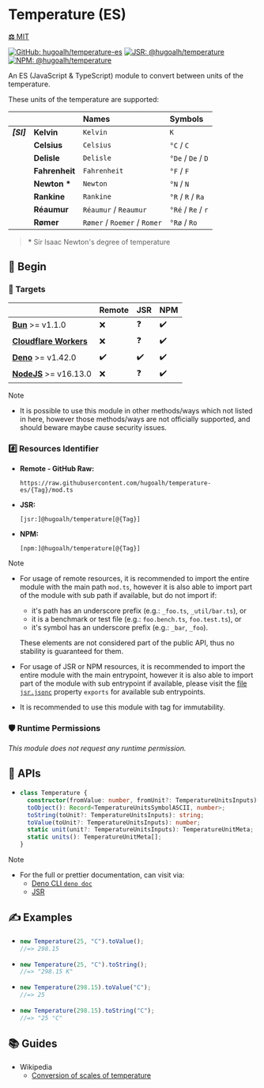 # Temperature (ES)

[**⚖️** MIT](./LICENSE.md)

[![GitHub: hugoalh/temperature-es](https://img.shields.io/github/v/release/hugoalh/temperature-es?label=hugoalh/temperature-es&labelColor=181717&logo=github&logoColor=ffffff&sort=semver&style=flat "GitHub: hugoalh/temperature-es")](https://github.com/hugoalh/temperature-es)
[![JSR: @hugoalh/temperature](https://img.shields.io/jsr/v/@hugoalh/temperature?label=@hugoalh/temperature&labelColor=F7DF1E&logo=jsr&logoColor=000000&style=flat "JSR: @hugoalh/temperature")](https://jsr.io/@hugoalh/temperature)
[![NPM: @hugoalh/temperature](https://img.shields.io/npm/v/@hugoalh/temperature?label=@hugoalh/temperature&labelColor=CB3837&logo=npm&logoColor=ffffff&style=flat "NPM: @hugoalh/temperature")](https://www.npmjs.com/package/@hugoalh/temperature)

An ES (JavaScript & TypeScript) module to convert between units of the temperature.

These units of the temperature are supported:

|  |  | **Names** | **Symbols** |
|:-:|:--|:--|:--|
| ***\[SI\]*** | **Kelvin** | `Kelvin` | `K` |
|  | **Celsius** | `Celsius` | `°C` / `C` |
|  | **Delisle** | `Delisle` | `°De` / `De` / `D` |
|  | **Fahrenheit** | `Fahrenheit` | `°F` / `F` |
|  | **Newton \*** | `Newton` | `°N` / `N` |
|  | **Rankine** | `Rankine` | `°R` / `R` / `Ra` |
|  | **Réaumur** | `Réaumur` / `Reaumur` | `°Ré` / `Re` / `r` |
|  | **Rømer** | `Rømer` / `Roemer` / `Romer` | `°Rø` / `Ro` |

> **\*** Sir Isaac Newton's degree of temperature

## 🔰 Begin

### 🎯 Targets

|  | **Remote** | **JSR** | **NPM** |
|:--|:--|:--|:--|
| **[Bun](https://bun.sh/)** >= v1.1.0 | ❌ | ❓ | ✔️ |
| **[Cloudflare Workers](https://workers.cloudflare.com/)** | ❌ | ❓ | ✔️ |
| **[Deno](https://deno.land/)** >= v1.42.0 | ✔️ | ✔️ | ✔️ |
| **[NodeJS](https://nodejs.org/)** >= v16.13.0 | ❌ | ❓ | ✔️ |

> [!NOTE]
> - It is possible to use this module in other methods/ways which not listed in here, however those methods/ways are not officially supported, and should beware maybe cause security issues.

### #️⃣ Resources Identifier

- **Remote - GitHub Raw:**
  ```
  https://raw.githubusercontent.com/hugoalh/temperature-es/{Tag}/mod.ts
  ```
- **JSR:**
  ```
  [jsr:]@hugoalh/temperature[@{Tag}]
  ```
- **NPM:**
  ```
  [npm:]@hugoalh/temperature[@{Tag}]
  ```

> [!NOTE]
> - For usage of remote resources, it is recommended to import the entire module with the main path `mod.ts`, however it is also able to import part of the module with sub path if available, but do not import if:
>
>   - it's path has an underscore prefix (e.g.: `_foo.ts`, `_util/bar.ts`), or
>   - it is a benchmark or test file (e.g.: `foo.bench.ts`, `foo.test.ts`), or
>   - it's symbol has an underscore prefix (e.g.: `_bar`, `_foo`).
>
>   These elements are not considered part of the public API, thus no stability is guaranteed for them.
> - For usage of JSR or NPM resources, it is recommended to import the entire module with the main entrypoint, however it is also able to import part of the module with sub entrypoint if available, please visit the [file `jsr.jsonc`](./jsr.jsonc) property `exports` for available sub entrypoints.
> - It is recommended to use this module with tag for immutability.

### 🛡️ Runtime Permissions

*This module does not request any runtime permission.*

## 🧩 APIs

- ```ts
  class Temperature {
    constructor(fromValue: number, fromUnit?: TemperatureUnitsInputs);
    toObject(): Record<TemperatureUnitsSymbolASCII, number>;
    toString(toUnit?: TemperatureUnitsInputs): string;
    toValue(toUnit?: TemperatureUnitsInputs): number;
    static unit(unit?: TemperatureUnitsInputs): TemperatureUnitMeta;
    static units(): TemperatureUnitMeta[];
  }
  ```

> [!NOTE]
> - For the full or prettier documentation, can visit via:
>   - [Deno CLI `deno doc`](https://docs.deno.com/runtime/reference/cli/documentation_generator/)
>   - [JSR](https://jsr.io/@hugoalh/temperature)

## ✍️ Examples

- ```ts
  new Temperature(25, "C").toValue();
  //=> 298.15
  ```
- ```ts
  new Temperature(25, "C").toString();
  //=> "298.15 K"
  ```
- ```ts
  new Temperature(298.15).toValue("C");
  //=> 25
  ```
- ```ts
  new Temperature(298.15).toString("C");
  //=> "25 °C"
  ```

## 📚 Guides

- Wikipedia
  - [Conversion of scales of temperature](https://en.wikipedia.org/wiki/Conversion_of_scales_of_temperature)
